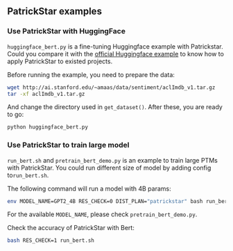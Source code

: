 ## PatrickStar examples

### Use PatrickStar with HuggingFace

`huggingface_bert.py` is a fine-tuning Huggingface example with Patrickstar. Could you compare it with the [official Huggingface example](https://huggingface.co/transformers/custom_datasets.html#seq-imdb) to know how to apply PatrickStar to existed projects.

Before running the example, you need to prepare the data:

```bash
wget http://ai.stanford.edu/~amaas/data/sentiment/aclImdb_v1.tar.gz
tar -xf aclImdb_v1.tar.gz
```

And change the directory used in `get_dataset()`. After these, you are ready to go:

```bash
python huggingface_bert.py
```

### Use PatrickStar to train large model

`run_bert.sh` and `pretrain_bert_demo.py` is an example to train large PTMs with PatrickStar. You could run different size of model by adding config to`run_bert.sh`.

The following command will run a model with 4B params:

```bash
env MODEL_NAME=GPT2_4B RES_CHECK=0 DIST_PLAN="patrickstar" bash run_bert.sh
```

For the available `MODEL_NAME`, please check `pretrain_bert_demo.py`.

Check the accuracy of PatrickStar with Bert:

```bash
bash RES_CHECK=1 run_bert.sh
```
